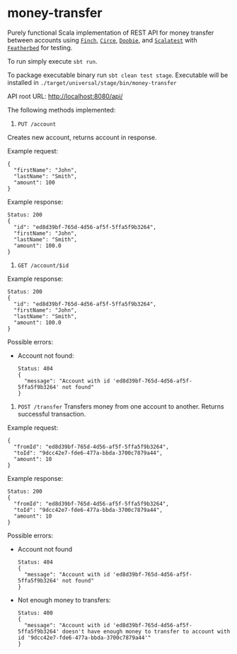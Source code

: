 # money-transfer

Purely functional Scala implementation of REST API for money transfer between accounts using [`Finch`][finch], [`Circe`][circe], [`Doobie`][doobie], and [`Scalatest`][scalatest] with [`Featherbed`][featherbed] for testing.

To run simply execute ```sbt run```.

To package executable binary run ```sbt clean test stage```. Executable will be installed in ```./target/universal/stage/bin/money-transfer```

API root URL: [http://localhost:8080/api/](http://localhost:8080/api/)

The following methods implemented:

1. ```PUT /account```

  Creates new account, returns account in response.

  Example request:
  ```
  {
    "firstName": "John",
    "lastName": "Smith",
    "amount": 100
  }
  ```
  Example response:
  ```
  Status: 200
  {
    "id": "ed8d39bf-765d-4d56-af5f-5ffa5f9b3264",
    "firstName": "John",
    "lastName": "Smith",
    "amount": 100.0
  }
  ```

1. ```GET /account/$id```

  Example response:
  ```
  Status: 200
  {
    "id": "ed8d39bf-765d-4d56-af5f-5ffa5f9b3264",
    "firstName": "John",
    "lastName": "Smith",
    "amount": 100.0
  }
  ```
  Possible errors:
  * Account not found:
    ```
    Status: 404
    {
      "message": "Account with id 'ed8d39bf-765d-4d56-af5f-5ffa5f9b3264' not found"
    }
    ```

1. ```POST /transfer```
  Transfers money from one account to another. Returns successful transaction.

  Example request:
  ```
  {
    "fromId": "ed8d39bf-765d-4d56-af5f-5ffa5f9b3264",
    "toId": "9dcc42e7-fde6-477a-bbda-3700c7879a44",
    "amount": 10
  }
  ```
  Example response:
  ```
  Status: 200
  {
    "fromId": "ed8d39bf-765d-4d56-af5f-5ffa5f9b3264",
    "toId": "9dcc42e7-fde6-477a-bbda-3700c7879a44",
    "amount": 10
  }
  ```

  Possible errors:
  * Account not found
    ```
    Status: 404
    {
      "message": "Account with id 'ed8d39bf-765d-4d56-af5f-5ffa5f9b3264' not found"
    }
    ```
  * Not enough  money to transfers:
    ```
    Status: 400
    {
      "message": "Account with id 'ed8d39bf-765d-4d56-af5f-5ffa5f9b3264' doesn't have enough money to transfer to account with id '9dcc42e7-fde6-477a-bbda-3700c7879a44'"
    }
    ```

[finch]: https://github.com/finagle/finch
[circe]: https://github.com/circe/circe
[doobie]: https://github.com/tpolecat/doobie
[scalatest]: https://github.com/scalatest/scalatest
[featherbed]: https://github.com/finagle/featherbed
